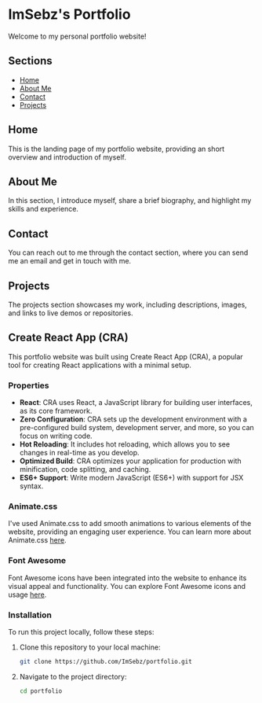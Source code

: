 # ImSebz's Portfolio

Welcome to my personal portfolio website!

## Sections

- [Home](#home)
- [About Me](#about-me)
- [Contact](#contact)
- [Projects](#projects)

## Home

This is the landing page of my portfolio website, providing an short overview and introduction of myself.

## About Me

In this section, I introduce myself, share a brief biography, and highlight my skills and experience.

## Contact

You can reach out to me through the contact section, where you can send me an email and get in touch with me.

## Projects

The projects section showcases my work, including descriptions, images, and links to live demos or repositories.

## Create React App (CRA)

This portfolio website was built using Create React App (CRA), a popular tool for creating React applications with a minimal setup.

### Properties

- **React**: CRA uses React, a JavaScript library for building user interfaces, as its core framework.
- **Zero Configuration**: CRA sets up the development environment with a pre-configured build system, development server, and more, so you can focus on writing code.
- **Hot Reloading**: It includes hot reloading, which allows you to see changes in real-time as you develop.
- **Optimized Build**: CRA optimizes your application for production with minification, code splitting, and caching.
- **ES6+ Support**: Write modern JavaScript (ES6+) with support for JSX syntax.

### Animate.css

I've used Animate.css to add smooth animations to various elements of the website, providing an engaging user experience. You can learn more about Animate.css [here](https://animate.style/).

### Font Awesome

Font Awesome icons have been integrated into the website to enhance its visual appeal and functionality. You can explore Font Awesome icons and usage [here](https://fontawesome.com/icons).

### Installation

To run this project locally, follow these steps:

1. Clone this repository to your local machine:

   ```bash
   git clone https://github.com/ImSebz/portfolio.git


2. Navigate to the project directory:
    ```bash
    cd portfolio
